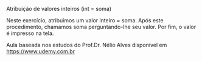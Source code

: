 Atribuição de valores inteiros (int = soma)

Neste exercício, atribuimos um valor inteiro = soma. Após este procedimento, chamamos soma perguntando-lhe seu valor.
Por fim, o valor é impresso na tela.

Aula baseada nos estudos do Prof.Dr. Nélio Alves disponível em https://www.udemy.com.br
